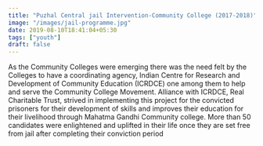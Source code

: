```yaml
---
title: "Puzhal Central jail Intervention-Community College (2017-2018)"
image: "/images/jail-programme.jpg"
date: 2019-08-10T18:41:04+05:30
tags: ["youth"]
draft: false
---
```


As the Community Colleges were emerging there was the need felt by the Colleges to have a coordinating agency, Indian Centre for Research and Development of Community Education (ICRDCE) one among them to help and serve the Community College Movement. Alliance with ICRDCE, Real Charitable Trust, strived in implementing this project for the convicted prisoners for their development of skills and improves their education for their livelihood through Mahatma Gandhi Community college. More than 50 candidates were enlightened and uplifted in their life once they are set free from jail after completing their conviction period